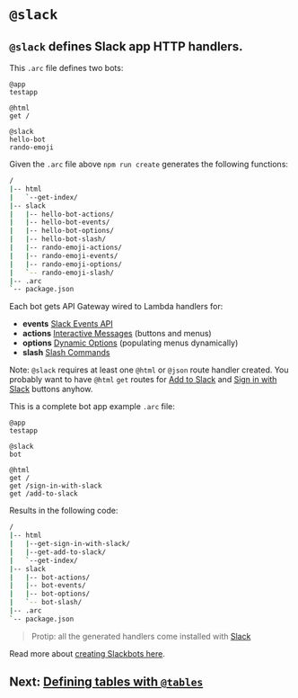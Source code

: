 # `@slack`

## `@slack` defines Slack app HTTP handlers.

This `.arc` file defines two bots:

```arc
@app
testapp

@html
get /

@slack
hello-bot
rando-emoji
```

Given the `.arc` file above `npm run create` generates the following functions:

```bash
/
|-- html
|   `--get-index/
|-- slack
|   |-- hello-bot-actions/
|   |-- hello-bot-events/
|   |-- hello-bot-options/
|   |-- hello-bot-slash/
|   |-- rando-emoji-actions/
|   |-- rando-emoji-events/
|   |-- rando-emoji-options/
|   `-- rando-emoji-slash/
|-- .arc
`-- package.json
```

Each bot gets API Gateway wired to Lambda handlers for:

- **events** [Slack Events API](https://api.slack.com/events-api)
- **actions** [Interactive Messages](https://api.slack.com/interactive-messages) (buttons and menus)
- **options** [Dynamic Options](https://api.slack.com/docs/message-menus#menu_dynamic) (populating menus dynamically)
- **slash** [Slash Commands](https://api.slack.com/slash-commands)

Note: `@slack` requires at least one `@html` or `@json` route handler created. You probably want to have `@html` `get` routes for [Add to Slack](https://api.slack.com/docs/slack-button) and [Sign in with Slack](https://api.slack.com/docs/sign-in-with-slack) buttons anyhow.

This is a complete bot app example `.arc` file:

```arc
@app
testapp

@slack
bot

@html
get /
get /sign-in-with-slack
get /add-to-slack
```

Results in the following code:

```bash
/
|-- html
|   |--get-sign-in-with-slack/
|   |--get-add-to-slack/
|   `--get-index/
|-- slack
|   |-- bot-actions/
|   |-- bot-events/
|   |-- bot-options/
|   `-- bot-slash/
|-- .arc
`-- package.json
```

> Protip: all the generated handlers come installed with [Slack](https://www.npmjs.com/package/slack)

Read more about [creating Slackbots here](https://api.slack.com/slack-apps#creating_apps).

## Next: [Defining tables with `@tables`](/reference/tables)
